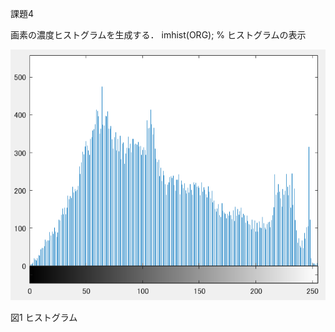 課題4

画素の濃度ヒストグラムを生成する．
imhist(ORG); % ヒストグラムの表示

![画像](https://github.com/matsuorui/image_processing_17ec094/blob/master/image/image/k4.png)

図1 ヒストグラム

